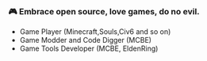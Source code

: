 ### 🎮 Embrace open source, love games, do no evil.

- Game Player (Minecraft,Souls,Civ6 and so on)
- Game Modder and Code Digger (MCBE)
- Game Tools Developer (MCBE, EldenRing)
